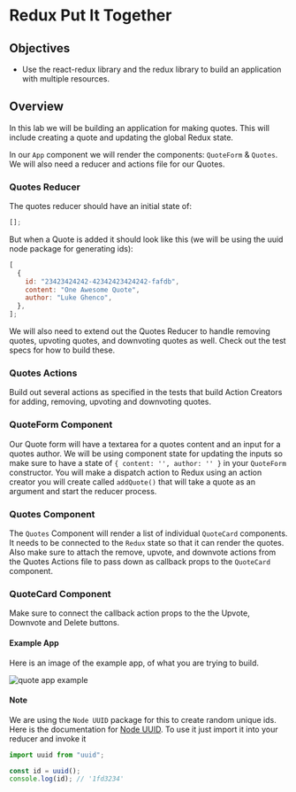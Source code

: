 # Redux Put It Together

## Objectives

- Use the react-redux library and the redux library to build an application with
  multiple resources.

## Overview

In this lab we will be building an application for making quotes. This will
include creating a quote and updating the global Redux state.

In our `App` component we will render the components: `QuoteForm` & `Quotes`. We
will also need a reducer and actions file for our Quotes.

### Quotes Reducer

The quotes reducer should have an initial state of:

```javascript
[];
```

But when a Quote is added it should look like this
(we will be using the uuid node package for generating ids):

```javascript
[
  {
    id: "23423424242-42342423424242-fafdb",
    content: "One Awesome Quote",
    author: "Luke Ghenco",
  },
];
```

We will also need to extend out the Quotes Reducer to handle removing quotes,
upvoting quotes, and downvoting quotes as well. Check out the test specs for how to build these.

### Quotes Actions

Build out several actions as specified in the tests that build Action Creators
for adding, removing, upvoting and downvoting quotes.

### QuoteForm Component

Our Quote form will have a textarea for a quotes content and an input for a
quotes author. We will be using component state for updating the inputs so make
sure to have a state of `{ content: '', author: '' }` in your `QuoteForm` constructor.
You will make a dispatch action to Redux using an action creator you will
create called `addQuote()` that will take a quote as an argument and start the reducer process.

### Quotes Component

The `Quotes` Component will render a list of individual `QuoteCard` components.
It needs to be connected to the `Redux` state so that it can render the quotes.
Also make sure to attach the remove, upvote, and downvote actions from the
Quotes Actions file to pass down as callback props to the `QuoteCard` component.

### QuoteCard Component

Make sure to connect the callback action props to the the Upvote, Downvote and Delete buttons.

#### Example App

Here is an image of the example app, of what you are trying to build.

![quote app example](https://s3-us-west-2.amazonaws.com/curriculum-content/web-development/react/quote-app-image.png)

#### Note

We are using the `Node UUID` package for this to create random unique ids. Here
is the documentation for [Node UUID](https://github.com/kelektiv/node-uuid). To
use it just import it into your reducer and invoke it

```javascript
import uuid from "uuid";

const id = uuid();
console.log(id); // '1fd3234'
```
